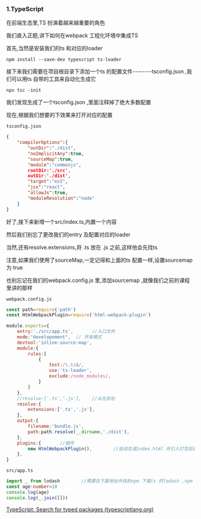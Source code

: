 ### 1.TypeScript

在前端生态里,TS 扮演着越来越重要的角色

我们直入正题,讲下如何在webpack 工程化环境中集成TS

首先,当然是安装我们的ts 和对应的loader

```
npm install --save-dev typescript ts-loader
```

接下来我们需要在项目根目录下添加一个ts 的配置文件--------tsconfig.json ,我们可以用ts 自带的工具来自动化生成它

```
npx tsc -init
```

我们发现生成了一个tsconfig.json ,里面注释掉了绝大多数配置

现在,根据我们想要的下效果来打开对应的配置

`tsconfig.json`

```json
{
    "compilerOptions":{
        "outDir":"./dist",
        "noImplicitAny":true,
        "sourceMap":true,
        "module":"commonjs",
        rootDir:'./src',
        outDir:'./dist',
        "target":"es5",
        "jsx":"react",
        "allowJs":true,
        "moduleResolution":"node"
    }
}
```

好了,接下来新增一个src/index.ts,内置一个内容

然后我们别忘了更改我们的entry 及配置对应的loader

当然,还有resolve.extensions,将 .ts 放在 .js 之前,这样他会先找ts

注意,如果我们使用了sourceMap,一定记得和上面的ts 配置一样,设置sourcemap 为 true

也别忘记在我们的webpack.config.js 里,添加sourcemap ,就像我们之前的课程里讲的那样 

`webpack.config.js`

```js
const path=require('path')
const HtmlWebpackPlugin=require('html-webpack-plugin')

module.exports={
    entry:'./src/app.ts',		//入口文件
    mode:"developement",  // 开发模式	
    devtool:'inline-source-map',
	module:{
        rules:[
            {
                test:/\.ts$/,
                use:'ts-loader',
                exclude:/node_modules/,
            }
        ]
    },
    //resolve:['.ts','.js'],	//从左到右
    resolve:{
        extensions:['.ts','.js'],
    },
    output:{
        filename:'bundle.js',
        path:path.resolve(__dirname,'./dist'),
    },
    plugins:{		//插件
		new HtmlWebpackPlugin(),		//自动生成index.html 并引入打包后的js 文件
	},
}
```

`src/app.ts`

```typescript
import _ from lodash		//需要在下面地址中找到npm 下载ts 的lodash ,npm i @types/lodash --save-dev
const age:number=18
console.log(age)
console.log(_.join([]))
```

[TypeScript: Search for typed packages (typescriptlang.org)](https://www.typescriptlang.org/dt/search?search=lodash)

